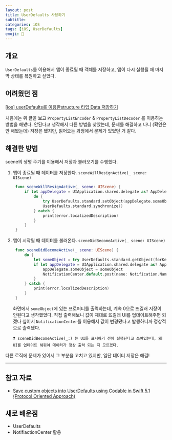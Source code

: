 ```yaml
---
layout: post
title: UserDefaults 사용하기
subtitle:
categories: iOS
tags: [iOS, UserDefaults]
emoji: 📱
---
```


## 개요

`UserDefaults`를 이용해서 앱이 종료될 때 객체를 저장하고, 앱이 다시 실행될 때 마지막 상태를 복원하고 싶었다.

## 어려웠던 점

[[ios] userDefaults를 이용한structure 타입 Data 저장하기](https://velog.io/@cooo002/ios-userDefaults%EB%A5%BC-%EC%9D%B4%EC%9A%A9%ED%95%9Cstructure-%ED%83%80%EC%9E%85-Data-%EC%A0%80%EC%9E%A5%ED%95%98%EA%B8%B0)

처음에는 위 글을 보고 `PropertyListEncoder` & `PropertyListDecoder` 를 이용하는 방법을 해봤다. 안된다고 생각해서 다른 방법을 찾았는데, 문제를 해결하고 나니 (확인은 안 해봤는데) 저장은 됐지만, 읽어오는 과정에서 문제가 있었던 거 같다.

## 해결한 방법

scene의 생명 주기를 이용해서 저장과 불러오기를 수행했다.

1.  앱이 종료될 때 데이터를 저장한다. `sceneWillResignActive(_ scene: UIScene)`
    
    ```swift
     func sceneWillResignActive(_ scene: UIScene) {
         if let appDelegate = UIApplication.shared.delegate as? AppDelegate {
             do {
                 try UserDefaults.standard.setObject(appDelegate.someObject, forKey: "someObject")
                 UserDefaults.standard.synchronize()
             } catch {
                 print(error.localizedDescription)
             }
         }
     }
    ```
    
2.  앱이 시작될 때 데이터를 불러온다. `sceneDidBecomeActive(_ scene: UIScene)`
    
    ```swift
     func sceneDidBecomeActive(_ scene: UIScene) {
         do {
             let someObject = try UserDefaults.standard.getObject(forKey: "someObject", castTo: SomeObject.self)
             if let appDelegate = UIApplication.shared.delegate as? AppDelegate {
                 appDelegate.someObject = someObject
                 NotificationCenter.default.post(name: Notification.Name.DidChangeSomePropertyNotification, object: nil)
             }
         } catch {
             print(error.localizedDescription)
         }
     }
    ```
    
    화면에서 `someObject`에 있는 프로퍼티를 출력하는데, 계속 0으로 뜨길래 저장이 안된다고 생각했었다. 직접 출력해보니 값이 제대로 뜨길래 UI를 업데이트해주면 되겠다 싶어서 `NotificationCenter`를 이용해서 값이 변경됐다고 발행하니까 정상적으로 출력됐다.
    
    ```
    ❓ sceneDidBecomeActive(_:) 는 UI를 표시하기 전에 실행된다고 쓰여있는데, 왜 UI를 업데이트 해줘야 데이터가 정상 출력 되는 지 모르겠다.
    ```
    

다른 로직에 문제가 있어서 그 부분을 고치고 있지만, 일단 데이터 저장은 해결!

---

## 참고 자료

- [Save custom objects into UserDefaults using Codable in Swift 5.1 (Protocol Oriented Approach)](https://medium.com/flawless-app-stories/save-custom-objects-into-userdefaults-using-codable-in-swift-5-1-protocol-oriented-approach-ae36175180d8)

## 새로 배운점

-   UserDefaults
-   NotifiactionCenter 활용
